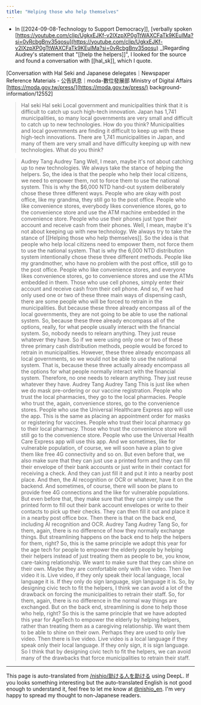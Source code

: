 ```yaml
---
title: "Helping those who help themselves"
---
```


- In [[2024-09-08-Technology to Support Democracy]], [verbally spoken [https://youtube.com/clip/UgkxEJKf-v2IXzpXP0gTtWAXCFaTk9KEuIMa?si=0vRcbgBnv35qosu](https://youtube.com/clip/UgkxEJKf-v2IXzpXP0gTtWAXCFaTk9KEuIMa?si=0vRcbgBnv35qosu) _]Regarding Audrey's statement that "[[help the helpers]]", I looked for the source and found a conversation with [[hal_sk]], which I quote.

[Conversation with Hal Seki and Japanese delegates｜Newspaper Reference Materials - 公告訊息｜moda-數位發展部 Ministry of Digital Affairs [https://moda.gov.tw/press/](https://moda.gov.tw/press/) background-information/12552]
> Hal seki Hal seki
> Local government and municipalities think that it is difficult to catch up such high-tech innovation. Japan has 1,741 municipalities, so many local governments are very small and difficult to catch up to new technologies. How do you think?
> Municipalities and local governments are finding it difficult to keep up with these high-tech innovations. There are 1,741 municipalities in Japan, and many of them are very small and have difficulty keeping up with new technologies. What do you think?

> Audrey Tang Audrey Tang
> Well, I mean, maybe it's not about catching up to new technologies. We always take the stance of helping the helpers. So, the idea is that the people who help their local citizens, we need to empower them, not to force them to use the national system. This is why the $6,000 NTD hand-out system deliberately chose these three different ways. People who are okay with post office, like my grandma, they still go to the post office. People who like convenience stores, everybody likes convenience stores, go to the convenience store and use the ATM machine embedded in the convenience store. People who use their phones just type their account and receive cash from their phones.
> Well, I mean, maybe it's not about keeping up with new technology. We always try to take the stance of [[Helping those who help themselves]]. So the idea is that people who help local citizens need to empower them, not force them to use the national system. That is why the 6,000 NTD distribution system intentionally chose these three different methods. People like my grandmother, who have no problem with the post office, still go to the post office. People who like convenience stores, and everyone likes convenience stores, go to convenience stores and use the ATMs embedded in them. Those who use cell phones, simply enter their account and receive cash from their cell phone.
> And so, if we had only used one or two of these three main ways of dispensing cash, there are some people who will be forced to retrain in the municipalities. But because these three already encompass all of the local governments, they are not going to be able to use the national system. So, because these three already encompass all of the options, really, for what people usually interact with the financial system. So, nobody needs to relearn anything. They just reuse whatever they have.
> So if we were using only one or two of these three primary cash distribution methods, people would be forced to retrain in municipalities. However, these three already encompass all local governments, so we would not be able to use the national system. That is, because these three actually already encompass all the options for what people normally interact with the financial system. Therefore, no one needs to relearn anything. They just reuse whatever they have.
> Audrey Tang Audrey Tang
> This is just like when we do mask pre-ordering or our vaccine registration. People who trust the local pharmacies, they go to the local pharmacies. People who trust the, again, convenience stores, go to the convenience stores. People who use the Universal Healthcare Express app will use the app.
> This is the same as placing an appointment order for masks or registering for vaccines. People who trust their local pharmacy go to their local pharmacy. Those who trust the convenience store will still go to the convenience store. People who use the Universal Health Care Express app will use this app.
> And we sometimes, like for vulnerable population, of course, we will soon have a plan to give them like free 4G connectivity and so on. But even before that, we also make sure that they can just use a printed form and they can fill their envelope of their bank accounts or just write in their contact for receiving a check. And they can just fill it and put it into a nearby post place. And then, the AI recognition or OCR or whatever, have it on the backend.
> And sometimes, of course, there will soon be plans to provide free 4G connections and the like for vulnerable populations. But even before that, they make sure that they can simply use the printed form to fill out their bank account envelopes or write to their contacts to pick up their checks. They can then fill it out and place it in a nearby post office box. Then there is that on the back end, including AI recognition and OCR.
> Audrey Tang Audrey Tang
> So, for them, again, there is no difference of how they normally exchange things. But streamlining happens on the back end to help the helpers for them, right? So, this is the same principle we adopt this year for the age tech for people to empower the elderly people by helping their helpers instead of just treating them as people to be, you know, care-taking relationship. We want to make sure that they can shine on their own. Maybe they are comfortable only with live video. Then live video it is. Live video, if they only speak their local language, local language it is. If they only do sign language, sign language it is. So, by designing civic tech to fit the helpers, I think we can avoid a lot of the drawback on forcing the municipalities to retrain their staff.
> So, for them, again, there is no difference in the normal way things are exchanged. But on the back end, streamlining is done to help those who help, right? So this is the same principle that we have adopted this year for AgeTech to empower the elderly by helping helpers, rather than treating them as a caregiving relationship. We want them to be able to shine on their own. Perhaps they are used to only live video. Then there is live video. Live video is a local language if they speak only their local language. If they only sign, it is sign language. So I think that by designing civic tech to fit the helpers, we can avoid many of the drawbacks that force municipalities to retrain their staff.



---
This page is auto-translated from [/nishio/助ける人を助ける](https://scrapbox.io/nishio/助ける人を助ける) using DeepL. If you looks something interesting but the auto-translated English is not good enough to understand it, feel free to let me know at [@nishio_en](https://twitter.com/nishio_en). I'm very happy to spread my thought to non-Japanese readers.